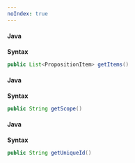 ```yaml
---
noIndex: true
---
```


<Variant platform="android" function="get-items" repeat="3"/>

#### Java

**Syntax**

```java
public List<PropositionItem> getItems()
```

<Variant platform="android" function="get-scope" repeat="3"/>

#### Java

**Syntax**

```java
public String getScope()
```
<Variant platform="android" function="get-unique-id" repeat="3"/>

#### Java

**Syntax**

```java
public String getUniqueId()
```